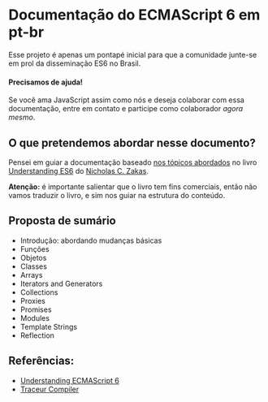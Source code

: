 Documentação do ECMAScript 6 em pt-br
============
Esse projeto é apenas um pontapé inicial para que a comunidade junte-se em prol da disseminação ES6 no Brasil.

#### Precisamos de ajuda!
Se você ama JavaScript assim como nós e deseja colaborar com essa documentação, entre em contato e participe como colaborador *agora mesmo*.

## O que pretendemos abordar nesse documento?

Pensei em guiar a documentação baseado [nos tópicos abordados](https://github.com/nzakas/understandinges6/blob/master/manuscript/00-Introduction.md#overview) no livro [Understanding ES6](https://leanpub.com/understandinges6) do [Nicholas C. Zakas](https://twitter.com/slicknet).

**Atenção:** é importante salientar que o livro tem fins comerciais, então não vamos traduzir o livro, e sim nos guiar na estrutura do conteúdo.

## Proposta de sumário

- Introdução: abordando mudanças básicas
- Funções
- Objetos
- Classes
- Arrays
- Iterators and Generators
- Collections
- Proxies
- Promises
- Modules
- Template Strings
- Reflection


## Referências:

- [Understanding ECMAScript 6](https://leanpub.com/understandinges6)
- [Traceur Compiler](https://github.com/google/traceur-compiler)
